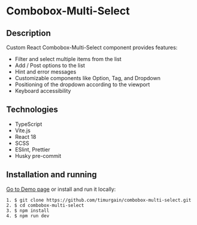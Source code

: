 # Combobox-Multi-Select

## Description

Custom React Combobox-Multi-Select component provides features:

- Filter and select multiple items from the list
- Add / Post options to the list
- Hint and error messages
- Customizable components like Option, Tag, and Dropdown
- Positioning of the dropdown according to the viewport
- Keyboard accessibility

## Technologies

- TypeScript
- Vite.js
- React 18
- SCSS
- ESlint, Prettier
- Husky pre-commit

## Installation and running

[Go to Demo page](https://timurgain.github.io/combobox-multi-select/) or install and run it locally:

```
1. $ git clone https://github.com/timurgain/combobox-multi-select.git
2. $ cd combobox-multi-select
3. $ npm install
4. $ npm run dev
```
